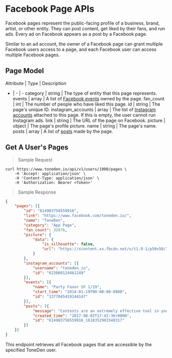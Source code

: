 # Facebook Page APIs

Facebook pages represent the public-facing profile of a business, brand, artist, or other entity. They can post content, get liked by their fans, and run ads. Every ad on Facebook appears as a post by a Facebook page.

Similar to an ad account, the owner of a Facebook page can grant multiple Facebook users access to a page, and each Facebook user can access multiple Facebook pages.

## Page Model

Attribute | Type | Description
- | - | -
category | string | The type of entity that this page represents.
events | array | A list of [Facebook events](https://developers.facebook.com/docs/graph-api/reference/event) owned by the page.
fan_count | int | The number of people who have liked this page.
id | string | The page's unique ID.
instagram_accounts | array | The list of [Instagram accounts](https://developers.facebook.com/docs/graph-api/reference/instagram-user/) attached to this page. If this is empty, the user cannot run Instagram ads.
link | string | The URL of the page on Facebook.
picture | object | The page's profile picture.
name | string | The page's name.
posts | array | A list of [posts](https://developers.facebook.com/docs/graph-api/reference/post/) made by the page.

## Get A User's Pages

> Sample Request

```shell
curl https://www.toneden.io/api/v1/users/1000/pages \
    -H 'Accept: application/json' \
    -H 'Content-Type: application/json' \
    -H 'Authorization: Bearer <Token>'
```

> Sample Response

```json
{
	"pages": [{
		"id": "614903758559916",
		"link": "https://www.facebook.com/toneden.io/",
		"name": "ToneDen",
		"category": "App Page",
		"fan_count": 32676,
		"picture": {
			"data": {
				"is_silhouette": false,
				"url": "https://scontent.xx.fbcdn.net/v/t1.0-1/p50x50/15873468_1398448583538759_3413325947102951099_n.png?oh=899cafda512fd037048bdf740c654039&oe=59EBEC77"
			}
		},
		"instagram_accounts": [{
			"username": "toneden_io",
			"id": "623060124461249"
		}],
		"events": [{
			"name": "Party Favor SF 1/19",
			"start_time": "2014-01-19T00:00:00-0800",
			"id": "1377845419144147"
		}],
		"posts": [{
			"message": "Contests are an extremely effective tool in your social marketing strategy. 🏆\n\nOur latest case study breaks down how NGHTMRE uses giveaways to capture data on his audience. 👇",
			"created_time": "2017-08-02T17:42:36+0000",
			"id": "614903758559916_1618352981548317"
		}]
	}]
}
```

This endpoint retrieves all Facebook pages that are accessible by the specified ToneDen user.
